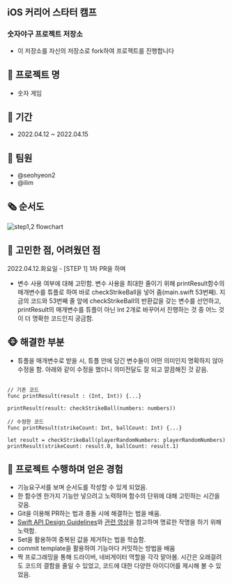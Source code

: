 ## iOS 커리어 스타터 캠프

### 숫자야구 프로젝트 저장소

- 이 저장소를 자신의 저장소로 fork하여 프로젝트를 진행합니다


## 📝 프로젝트 명

- 숫자 게임 

## 📆 기간

- 2022.04.12 ~ 2022.04.15

## 👥 팀원
- @seohyeon2
- @ilim

## 🗞 순서도
![step1,2 flowchart](https://user-images.githubusercontent.com/50102522/163167155-6d6d4166-f302-46d8-a7ac-419b6d152e0e.png)


## 🙈 고민한 점, 어려웠던 점

2022.04.12.화요일 - [STEP 1] 1차 PR을 하며

- 변수 사용 여부에 대해 고민함. 변수 사용을 최대한 줄이기 위해 printResult함수의 매개변수를 튜플로 하여 바로 checkStrikeBall을 넣어 줌(main.swift 53번째). 지금의 코드와 53번째 줄 앞에 checkStrikeBall의 반환값을 갖는 변수를 선언하고, printResult의 매개변수를 튜플이 아닌 Int 2개로 바꾸어서 진행하는 것 중 어느 것이 더 명확한 코드인지 궁금함.

## 🐵 해결한 부분

- 튜플을 매개변수로 받을 시, 튜플 안에 담긴 변수들이 어떤 의미인지 명확하지 않아 수정을 함. 아래와 같이 수정을 했더니 의미전달도 잘 되고 깔끔해진 것 같음.
```swift=

// 기존 코드
func printResult(result : (Int, Int)) {...}

printResult(result: checkStrikeBall(numbers: numbers))
    
// 수정한 코드        
func printResult(strikeCount: Int, ballCount: Int) {...}

let result = checkStrikeBall(playerRandomNumbers: playerRandomNumbers)
printResult(strikeCount: result.0, ballCount: result.1)

```

## 🎁 프로젝트 수행하며 얻은 경험
- 기능요구서를 보며 순서도를 작성할 수 있게 되었음.
- 한 함수엔 한가지 기능만 넣으려고 노력하며 함수의 단위에 대해 고민하는 시간을 갖음.
- Git을 이용해 PR하는 법과 충돌 시에 해결하는 법을 배움.
- [Swift API Design Guidelines](https://www.swift.org/documentation/api-design-guidelines/)와 [관련 영상](https://www.youtube.com/watch?v=rbSnkiqPnJI)을 참고하며 명료한 작명을 하기 위해 노력함.
- Set을 활용하여 중복된 값을 제거하는 법을 학습함.
- commit template을 활용하여 기능마다 커밋하는 방법을 배움
- 짝 프로그래밍을 통해 드라이버, 네비게이터 역할을 각각 맡아봄. 시간은 오래걸려도 코드의 결함을 줄일 수 있었고, 코드에 대한 다양한 아이디어를 제시해 볼 수 있었음.
